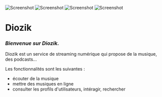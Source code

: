 ![Screenshot](image-readme/red_icon.ico) ![Screenshot](image-readme/blue_icon.ico) ![Screenshot](image-readme/white_icon.ico) ![Screenshot](image-readme/yellow_icon.ico)
# Diozik

### _Bienvenue sur Diozik._
Diozik est un service de streaming numérique qui propose de la musique, des podcasts...

Les fonctionnalités sont les suivantes :
- écouter de la musique
- mettre des musiques en ligne
- consulter les profils d'utilisateurs, intéragir, rechercher
